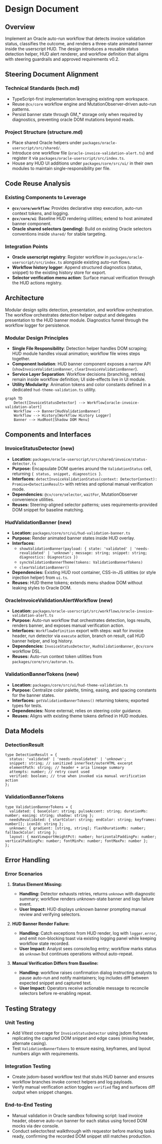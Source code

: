 # Design Document

## Overview

Implement an Oracle auto-run workflow that detects invoice validation status, classifies the outcome, and renders a three-state animated banner inside the userscript HUD. The design introduces a reusable status detection helper, HUD alert renderer, and workflow definition that aligns with steering guardrails and approved requirements v0.2.

## Steering Document Alignment

### Technical Standards (tech.md)
- TypeScript-first implementation leveraging existing npm workspace.
- Reuse `@cv/core` workflow engine and MutationObserver-driven auto-run patterns.
- Persist banner state through GM_* storage only when required by diagnostics, preventing oracle DOM mutations beyond reads.

### Project Structure (structure.md)
- Place shared Oracle helpers under `packages/oracle-userscript/src/shared/`.
- Introduce one workflow file (`oracle-invoice-validation-alert.ts`) and register it via `packages/oracle-userscript/src/index.ts`.
- House any HUD UI additions under `packages/core/src/ui/` in their own modules to maintain single-responsibility per file.

## Code Reuse Analysis

### Existing Components to Leverage
- **`@cv/core/workflow`**: Provides declarative step execution, auto-run context tokens, and logging.
- **`@cv/core/ui`**: Baseline HUD rendering utilities; extend to host animated banner component.
- **Oracle shared selectors (pending)**: Build on existing Oracle selectors conventions inside `shared/` for stable targeting.

### Integration Points
- **Oracle userscript registry**: Register workflow in `packages/oracle-userscript/src/index.ts` alongside existing auto-run flows.
- **Workflow history logger**: Append structured diagnostics (status, snippet) to the existing history store for export.
- **Selector verification menu action**: Surface manual verification through the HUD actions registry.

## Architecture

Modular design splits detection, presentation, and workflow orchestration. The workflow orchestrates detection helper output and delegates presentation to the HUD banner module. Diagnostics funnel through the workflow logger for persistence.

### Modular Design Principles
- **Single File Responsibility**: Detection helper handles DOM scraping; HUD module handles visual animation; workflow file wires steps together.
- **Component Isolation**: HUD banner component exposes a narrow API (`showInvoiceValidationBanner`, `clearInvoiceValidationBanner`).
- **Service Layer Separation**: Workflow decisions (branching, retries) remain inside workflow definition; UI side-effects live in UI module.
- **Utility Modularity**: Animation tokens and color constants defined in a dedicated `hud-theme-validation.ts` utility.

```mermaid
graph TD
    Detect[InvoiceStatusDetector] --> Workflow[oracle-invoice-validation-alert]
    Workflow --> Banner[HudValidationBanner]
    Workflow --> History[Workflow History Logger]
    Banner --> HudRoot[Shadow DOM Menu]
```

## Components and Interfaces

### InvoiceStatusDetector (new)
- **Location:** `packages/oracle-userscript/src/shared/invoice/status-detector.ts`
- **Purpose:** Encapsulate DOM queries around the `ValidationStatus` cell, returning `{ status, snippet, diagnostics }`.
- **Interfaces:** `detectInvoiceValidationStatus(context: DetectorContext): Promise<DetectionResult>` with retries and optional manual verification mode.
- **Dependencies:** `@cv/core/selector`, `waitFor`, MutationObserver convenience utilities.
- **Reuses:** Steering-aligned selector patterns; uses requirements-provided DOM snippet for baseline matching.

### HudValidationBanner (new)
- **Location:** `packages/core/src/ui/hud-validation-banner.ts`
- **Purpose:** Render animated banner states inside HUD overlay.
- **Interfaces:**
  - `showValidationBanner(payload: { state: 'validated' | 'needs-revalidated' | 'unknown'; message: string; snippet: string; diagnostics: Diagnostics })`
  - `syncValidationBannerTheme(tokens: ValidationBannerTokens)`
  - `clearValidationBanner()`
- **Dependencies:** Existing HUD root container, CSS-in-JS utilities (or style injection helper) from `ui.ts`.
- **Reuses:** HUD theme tokens; extends menu shadow DOM without leaking styles to Oracle DOM.

### OracleInvoiceValidationAlertWorkflow (new)
- **Location:** `packages/oracle-userscript/src/workflows/oracle-invoice-validation-alert.ts`
- **Purpose:** Auto-run workflow that orchestrates detection, logs results, renders banner, and exposes manual verification action.
- **Interfaces:** `WorkflowDefinition` export with steps: wait for invoice header, run detector via `execute` action, branch on result, call HUD banner helper, and log history.
- **Dependencies:** `InvoiceStatusDetector`, `HudValidationBanner`, `@cv/core` workflow DSL.
- **Reuses:** Auto-run context token utilities from `packages/core/src/autorun.ts`.

### ValidationBannerTokens (new)
- **Location:** `packages/core/src/ui/hud-theme-validation.ts`
- **Purpose:** Centralize color palette, timing, easing, and spacing constants for the banner states.
- **Interfaces:** `getValidationBannerTokens()` returning tokens; exported types for tests.
- **Dependencies:** None external; relies on steering color guidance.
- **Reuses:** Aligns with existing theme tokens defined in HUD modules.

## Data Models

### DetectionResult
```
type DetectionResult = {
  status: 'validated' | 'needs-revalidated' | 'unknown';
  snippet: string; // sanitized innerText/outerHTML excerpt
  elementPath: string; // header + aria lineage summary
  attempts: number; // retry count used
  verified: boolean; // true when invoked via manual verification action
};
```

### ValidationBannerTokens
```
type ValidationBannerTokens = {
  validated: { baseColor: string; pulseAccent: string; durationMs: number; easing: string; shadow: string };
  needsRevalidated: { startColor: string; endColor: string; keyframes: number[]; iconId: string };
  unknown: { gradient: [string, string]; flashDurationMs: number; fallbackColor: string };
  layout: { maxViewportHeightPct: number; horizontalPaddingPx: number; verticalPaddingPx: number; fontMinPx: number; fontMaxPx: number };
};
```

## Error Handling

### Error Scenarios
1. **Status Element Missing:**
   - **Handling:** Detector exhausts retries, returns `unknown` with diagnostic summary; workflow renders unknown-state banner and logs failure event.
   - **User Impact:** HUD displays unknown banner prompting manual review and verifying selectors.

2. **HUD Banner Render Failure:**
   - **Handling:** Catch exceptions from HUD render, log with `logger.error`, and emit non-blocking toast via existing logging panel while keeping workflow state recorded.
   - **User Impact:** Analyst sees console/log entry; workflow marks status as `unknown` but continues operations without auto-repeat.

3. **Manual Verification Differs from Baseline:**
   - **Handling:** workflow raises confirmation dialog instructing analysts to pause auto-run and notify maintainers; log includes diff between expected snippet and captured text.
   - **User Impact:** Operators receive actionable message to reconcile selectors before re-enabling repeat.

## Testing Strategy

### Unit Testing
- Add Vitest coverage for `InvoiceStatusDetector` using jsdom fixtures replicating the captured DOM snippet and edge cases (missing header, alternate casing).
- Test `ValidationBannerTokens` to ensure easing, keyframes, and layout numbers align with requirements.

### Integration Testing
- Create jsdom-based workflow test that stubs HUD banner and ensures workflow branches invoke correct helpers and log payloads.
- Verify manual verification action toggles `verified` flag and surfaces diff output when snippet changes.

### End-to-End Testing
- Manual validation in Oracle sandbox following script: load invoice header, observe auto-run banner for each status using forced DOM mocks via dev console.
- Conduct selector/test walkthrough with requestor before marking tasks ready, confirming the recorded DOM snippet still matches production.
